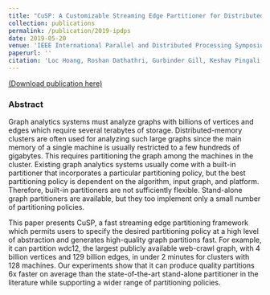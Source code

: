 ```yaml
---
title: "CuSP: A Customizable Streaming Edge Partitioner for Distributed Graph Analytics"
collection: publications
permalink: /publication/2019-ipdps
date: 2019-05-20
venue: 'IEEE International Parallel and Distributed Processing Symposium (IPDPS)'
paperurl: ''
citation: 'Loc Hoang, Roshan Dathathri, Gurbinder Gill, Keshav Pingali, “CuSP: A Customizable Streaming Edge Partitioner for Distributed Graph Analytics,” Proceedings of the 33rd IEEE International Parallel and Distributed Processing Symposium (IPDPS), May 2019 (to appear).'
---
```

[(Download publication here)](https://www.cs.utexas.edu/~roshan/CuSP.pdf) 

### Abstract

Graph analytics systems must analyze graphs with billions
of vertices and edges which require several terabytes of storage.
Distributed-memory clusters are often used for analyzing such large graphs
since the main memory of a single machine is usually restricted to a few hundreds of
gigabytes. This requires partitioning the graph among the machines in the cluster.
Existing graph analytics systems usually come with a built-in partitioner
that incorporates a particular partitioning policy,
but the best partitioning policy is dependent on the algorithm, input
graph, and platform. Therefore, built-in partitioners are not sufficiently
flexible. Stand-alone graph partitioners are available, but they too implement
only a small number of partitioning policies.

This paper presents CuSP, a fast streaming edge partitioning 
framework which permits users to specify the desired partitioning
policy at a high level of abstraction and generates high-quality graph
partitions fast. For example, it can partition wdc12, the
largest publicly available web-crawl graph, with 4 billion vertices and
129 billion edges, in under 2 minutes for clusters with 128 machines.
Our experiments show that it can produce quality partitions 6x
faster on average than the state-of-the-art stand-alone partitioner
in the literature while supporting a wider range of partitioning policies.
